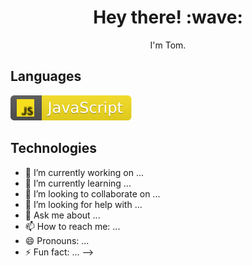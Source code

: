 <h1 align='center'> Hey there! :wave:</h1>

<p align='center'>
I'm Tom.
</p>

## Languages
![](https://raw.githubusercontent.com/aleen42/badges/master/src/javascript.svg)

## Technologies


- 🔭 I’m currently working on ...
- 🌱 I’m currently learning ...
- 👯 I’m looking to collaborate on ...
- 🤔 I’m looking for help with ...
- 💬 Ask me about ...
- 📫 How to reach me: ...
- 😄 Pronouns: ...
- ⚡ Fun fact: ...
-->
